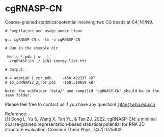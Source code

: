 # cgRNASP-CN

Coarse-grained statistical potential involving two CG beads at  C4’,N1/N9.

```
# Compilation and usage under linux

gcc cgRNASP-CN.c -lm -o cgRNASP-CN

# Run in the example dir

 N=`ls *.pdb | wc -l`
 ./cgRNASP-CN ./ ${N} energy_list.txt

# Output:
   
# 4_adamiak_1_rpr.pdb     -450.422337 kBT
# 15_3dRNAAS2_2_rpr.pdb   -168.510059 kBT

Note: the subfolder "data/" and compiled "cgRNASP-CN" should be in the same folder.
```
Please feel free to contact us if you have any question! zjtan@whu.edu.cn

Reference:                                      
[1]  Song L, Yu S, Wang X, Tan YL, & Tan ZJ. 2022. cgRNASP-CN: a minimal coarse-grained representation-based statistical potential for RNA 3D structure evaluation. Commun Theor Phys, 74(7): 075602.
